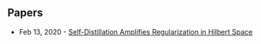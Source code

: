 ## Papers
- Feb 13, 2020 - [Self-Distillation Amplifies Regularization in Hilbert Space](https://arxiv.org/abs/2002.05715)